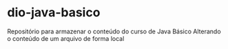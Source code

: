 # dio-java-basico
Repositório para armazenar o conteúdo do curso de Java Básico
Alterando o conteúdo de um arquivo de forma local
